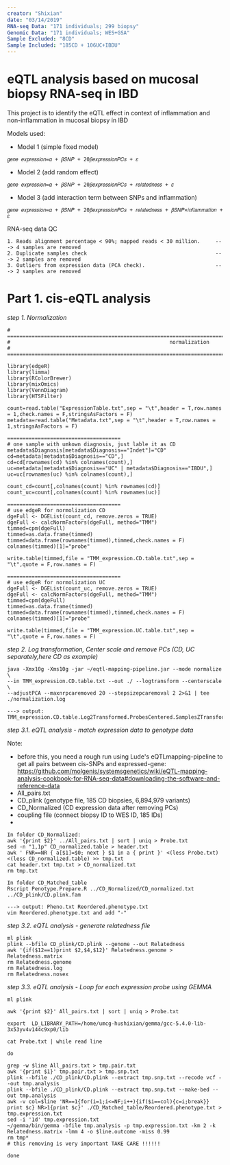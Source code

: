 ```yaml
---
creator: "Shixian"
date: "03/14/2019"
RNA-seq Data: "171 individuals; 299 biopsy"
Genomic Data: "171 individuals; WES+GSA"
Sample Excluded: "8CD"
Sample Included: "185CD + 106UC+IBDU"
---
```


# eQTL analysis based on mucosal biopsy RNA-seq in IBD

This project is to identify the eQTL effect in context of inflammation and non-inflammation in mucosal biopsy in IBD



Models used:
 - Model 1 (simple fixed model)
```
𝑔𝑒𝑛𝑒 𝑒𝑥𝑝𝑟𝑒𝑠𝑠𝑖𝑜𝑛=𝛼 + 𝛽𝑆𝑁𝑃 + 20𝛽𝑒𝑥𝑝𝑟𝑒𝑠𝑠𝑖𝑜𝑛𝑃𝐶𝑠 + 𝜀
```
 - Model 2 (add random effect)
```
𝑔𝑒𝑛𝑒 𝑒𝑥𝑝𝑟𝑒𝑠𝑠𝑖𝑜𝑛=𝛼 + 𝛽𝑆𝑁𝑃 + 20𝛽𝑒𝑥𝑝𝑟𝑒𝑠𝑠𝑖𝑜𝑛𝑃𝐶𝑠 + 𝑟𝑒𝑙𝑎𝑡𝑒𝑑𝑛𝑒𝑠𝑠 + 𝜀
```
 - Model 3 (add interaction term between SNPs and inflammation)
```
𝑔𝑒𝑛𝑒 𝑒𝑥𝑝𝑟𝑒𝑠𝑠𝑖𝑜𝑛=𝛼 + 𝛽𝑆𝑁𝑃 + 20𝛽𝑒𝑥𝑝𝑟𝑒𝑠𝑠𝑖𝑜𝑛𝑃𝐶𝑠 + 𝑟𝑒𝑙𝑎𝑡𝑒𝑑𝑛𝑒𝑠𝑠 + 𝛽𝑆𝑁𝑃×𝑖𝑛𝑓𝑙𝑎𝑚𝑚𝑎𝑡𝑖𝑜𝑛 + 𝜀
```

RNA-seq data QC
```
1. Reads alignment percentage < 90%; mapped reads < 30 million.     ---> 4 samples are removed
2. Duplicate samples check                                          ---> 2 samples are removed
3. Outliers from expression data (PCA check).                       ---> 2 samples are removed
```

# Part 1. cis-eQTL analysis

*step 1. Normalization*

```
# ========================================================================================================================
#                                                    normalization
# ========================================================================================================================

library(edgeR)
library(limma)
library(RColorBrewer)
library(mixOmics)
library(VennDiagram)
library(HTSFilter)

count=read.table("ExpressionTable.txt",sep = "\t",header = T,row.names = 1,check.names = F,stringsAsFactors = F)
metadata=read.table("Metadata.txt",sep = "\t",header = T,row.names = 1,stringsAsFactors = F)

=====================================
# one sample with umkown diagnosis, just lable it as CD
metadata$Diagnosis[metadata$Diagnosis=="Indet"]="CD"
cd=metadata[metadata$Diagnosis=="CD",]
cd=cd[rownames(cd) %in% colnames(count),]
uc=metadata[metadata$Diagnosis=="UC" | metadata$Diagnosis=="IBDU",]
uc=uc[rownames(uc) %in% colnames(count),]

count_cd=count[,colnames(count) %in% rownames(cd)]
count_uc=count[,colnames(count) %in% rownames(uc)]

=====================================
# use edgeR for normolization CD
dgeFull <- DGEList(count_cd, remove.zeros = TRUE)
dgeFull <- calcNormFactors(dgeFull, method="TMM")
timmed=cpm(dgeFull)
timmed=as.data.frame(timmed)
timmed=data.frame(rownames(timmed),timmed,check.names = F)
colnames(timmed)[1]="probe"

write.table(timmed,file = "TMM_expression.CD.table.txt",sep = "\t",quote = F,row.names = F)

=====================================
# use edgeR for normolization UC
dgeFull <- DGEList(count_uc, remove.zeros = TRUE)
dgeFull <- calcNormFactors(dgeFull, method="TMM")
timmed=cpm(dgeFull)
timmed=as.data.frame(timmed)
timmed=data.frame(rownames(timmed),timmed,check.names = F)
colnames(timmed)[1]="probe"

write.table(timmed,file = "TMM_expression.UC.table.txt",sep = "\t",quote = F,row.names = F)
```

*step 2. Log transformation, Center scale and remove PCs (CD, UC separately,here CD as example)*

```
java -Xmx10g -Xms10g -jar ~/eqtl-mapping-pipeline.jar --mode normalize \
--in TMM_expression.CD.table.txt --out ./ --logtransform --centerscale \
--adjustPCA --maxnrpcaremoved 20 --stepsizepcaremoval 2 2>&1 | tee ./normalization.log

---> output: TMM_expression.CD.table.Log2Transformed.ProbesCentered.SamplesZTransformed.20PCAsOverSamplesRemoved.txt
```

*step 3.1. eQTL analysis - match expression data to genotype data*

Note:
 - before this, you need a rough run using Lude's eQTLmapping-pipeline to get all pairs between cis-SNPs and expressed-gene: https://github.com/molgenis/systemsgenetics/wiki/eQTL-mapping-analysis-cookbook-for-RNA-seq-data#downloading-the-software-and-reference-data
 - All_pairs.txt
 - CD_plink (genotype file, 185 CD biopsies, 6,894,979 variants)
 - CD_Normalized (CD expression data after removing PCs)
 - coupling file (connect biopsy ID to WES ID, 185 IDs)
 - 

```
In folder CD_Normalized:
awk '{print $2}' ../All_pairs.txt | sort | uniq > Probe.txt
sed -n "1,1p" CD_normalized.table > header.txt
awk ' FNR==NR { a[$1]=$0; next } $1 in a { print }' <(less Probe.txt) <(less CD_normalized.table) >> tmp.txt
cat header.txt tmp.txt > CD_normalized.txt
rm tmp.txt
```
```
In folder CD_Matched_table
Rscript Penotype.Prepare.R ../CD_Normalized/CD_normalized.txt ../CD_plink/CD.plink.fam

---> output: Pheno.txt Reordered.phenotype.txt
vim Reordered.phenotype.txt and add "-"
```

*step 3.2. eQTL analysis - generate relatedness file*

```
ml plink
plink --bfile CD_plink/CD.plink --genome --out Relatedness
awk '{if($12==1)print $2,$4,$12}' Relatedness.genome > Relatedness.matrix
rm Relatedness.genome
rm Relatedness.log
rm Relatedness.nosex
```

*step 3.3. eQTL analysis - Loop for each expression probe using GEMMA*

```
ml plink

awk '{print $2}' All_pairs.txt | sort | uniq > Probe.txt

export  LD_LIBRARY_PATH=/home/umcg-hushixian/gemma/gcc-5.4.0-lib-3x53yv4v144c9xp0/lib

cat Probe.txt | while read line

do

grep -w $line All_pairs.txt > tmp.pair.txt
awk '{print $1}' tmp.pair.txt > tmp.snp.txt
plink --bfile ./CD_plink/CD.plink --extract tmp.snp.txt --recode vcf --out tmp.analysis
plink --bfile ./CD_plink/CD.plink --extract tmp.snp.txt --make-bed --out tmp.analysis
awk -v col=$line 'NR==1{for(i=1;i<=NF;i++){if($i==col){c=i;break}} print $c} NR>1{print $c}' ./CD_Matched_table/Reordered.phenotype.txt > tmp.expression.txt
sed -i '1d' tmp.expression.txt 
~/gemma/bin/gemma -bfile tmp.analysis -p tmp.expression.txt -km 2 -k Relatedness.matrix -lmm 4 -o $line.outcome -miss 0.99
rm tmp* 
# this removing is very important TAKE CARE !!!!!!

done
